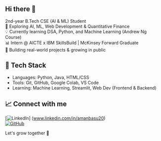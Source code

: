 ## Hi there 👋

 2nd-year B.Tech CSE (AI & ML) Student  
🚀 Exploring AI, ML, Web Development & Quantitative Finance  
💡 Currently learning DSA, Python, and Machine Learning (Andrew Ng Course)  
📊 Intern @ AICTE x IBM SkillsBuild | McKinsey Forward Graduate  
🌱 Building real-world projects & growing in public

## 🔧 Tech Stack
- Languages: Python, Java, HTML/CSS
- Tools: Git, GitHub, Google Colab, VS Code
- Learning: Machine Learning, Streamlit, Web Dev (Frontend & Backend)

## 📈 Connect with me
[![LinkedIn](https://img.shields.io/badge/LinkedIn-Connect-blue)] (www.linkedin.com/in/amanbasu20)  
[![GitHub](https://img.shields.io/badge/GitHub-AmanBasu20-black)](https://github.com/AmanBasu20)

Let's grow together 🚀

